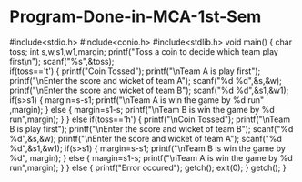 # Program-Done-in-MCA-1st-Sem
 #include<stdio.h>
 #include<conio.h>
 #include<stdlib.h>
 void main()
 {
 	 char toss;
 	 int s,w,s1,w1,margin;
 	 printf("Toss a coin to decide which team play first\n");
 	 scanf("%s",&toss);	 
 	  if(toss=='t')
 	  {
 	  	 printf("Coin Tossed");
 	   printf("\nTeam A is play first");
 	     printf("\nEnter the score and wicket of team A");
         scanf("%d %d",&s,&w);
          printf("\nEnter the score and wicket of team B");
           scanf("%d %d",&s1,&w1);
        if(s>s1)
       {
        	margin=s-s1;
            printf("\nTeam A is win the game by %d run" ,margin);
       }
        else 
       {
     	margin=s1-s;
       printf("\nTeam B is win the game by %d run",margin);
      }
    }
 	     else if(toss=='h')
 	    {
 	    	 printf("\nCoin Tossed");
 	      printf("\nTeam B is play first");
 	        printf("\nEnter the score and wicket of team B");
             scanf("%d %d",&s,&w);
           printf("\nEnter the score and wicket of team A");
           scanf("%d %d",&s1,&w1);
         if(s>s1)
         {
             margin=s-s1;
            printf("\nTeam B is win the game  by %d", margin);
         }
           else
		   {
		      margin=s1-s; 
              printf("\nTeam A is win the game by %d run",margin);
           }
        }
		  else
		  {
		    printf("Error occured");
		    getch();
		    exit(0);
          }
       getch(); 
 }


